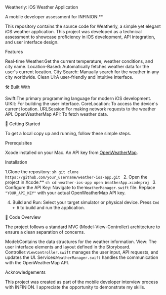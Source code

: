 Weatherly: iOS Weather Application

A mobile developer assessment for INFINION.**

This repository contains the source code for Weatherly, a simple yet elegant iOS weather application. This project was developed as a technical assessment to showcase proficiency in iOS development, API integration, and user interface design.

Features

Real-time Weather:Get the current temperature, weather conditions, and city name.
Location-Based: Automatically fetches weather data for the user's current location.
City Search: Manually search for the weather in any city worldwide.
Clean UI:A user-friendly and intuitive interface.

 🛠️ Built With

Swift:The primary programming language for modern iOS development.
UIKit: For building the user interface.
CoreLocation: To access the device's current location.
URLSession:For making network requests to the weather API.
OpenWeatherMap API: To fetch weather data.

🚀 Getting Started

To get a local copy up and running, follow these simple steps.

Prerequisites

Xcode installed on your Mac.
An API key from [OpenWeatherMap](https://openweathermap.org/api).

Installation

1.Clone the repository:
    ```sh
    git clone https://github.com/your_username/weather-ios-app.git
    ```
2.  Open the project in Xcode:**
    ```sh
    cd weather-ios-app
    open WeatherApp.xcodeproj
    ```
3.  Configure the API Key:
      Navigate to the `WeatherManager.swift` file.
      Replace `"YOUR_API_KEY"` with your actual OpenWeatherMap API key.

4.  Build and Run:
       Select your target simulator or physical device.
       Press `Cmd + R` to build and run the application.

📝 Code Overview

The project follows a standard MVC (Model-View-Controller) architecture to ensure a clean separation of concerns.

   Model:Contains the data structures for the weather information.
   View: The user interface elements and layout defined in the Storyboard.
   Controller:`ViewController.swift` manages the user input, API requests, and updates the UI.
  Services:`WeatherManager.swift` handles the communication with the OpenWeatherMap API.

Acknowledgements

This project was created as part of the mobile developer interview process with INFINION. I appreciate the opportunity to demonstrate my skills.
